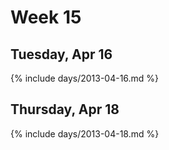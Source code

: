 # Week 15



## Tuesday, Apr 16

{% include days/2013-04-16.md %}

## Thursday, Apr 18

{% include days/2013-04-18.md %}

